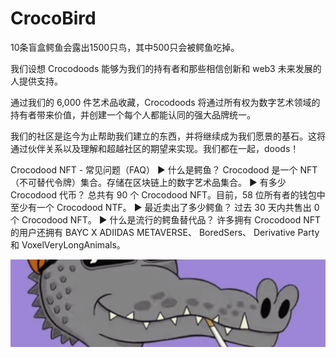 # CrocoBird

10条盲盒鳄鱼会露出1500只鸟，其中500只会被鳄鱼吃掉。

我们设想 Crocodoods 能够为我们的持有者和那些相信创新和 web3 未来发展的人提供支持。

通过我们的 6,000 件艺术品收藏，Crocodoods 将通过所有权为数字艺术领域的持有者带来价值，并创建一个每个人都能认同的强大品牌统一。

我们的社区是迄今为止帮助我们建立的东西，并将继续成为我们愿景的基石。这将通过伙伴关系以及理解和超越社区的期望来实现。我们都在一起，doods！

Crocodood NFT - 常见问题（FAQ）
▶ 什么是鳄鱼？
Crocodood 是一个 NFT（不可替代令牌）集合。存储在区块链上的数字艺术品集合。
▶ 有多少 Crocodood 代币？
总共有 90 个 Crocodood NFT。目前，58 位所有者的钱包中至少有一个 Crocodood NTF。
▶ 最近卖出了多少鳄鱼？
过去 30 天内共售出 0 个 Crocodood NFT。
▶ 什么是流行的鳄鱼替代品？
许多拥有 Crocodood NFT 的用户还拥有 BAYC X ADIIDAS METAVERSE、 BoredSers、 Derivative Party和 VoxelVeryLongAnimals。

![NFT](微信截图_20220825191142.png)





